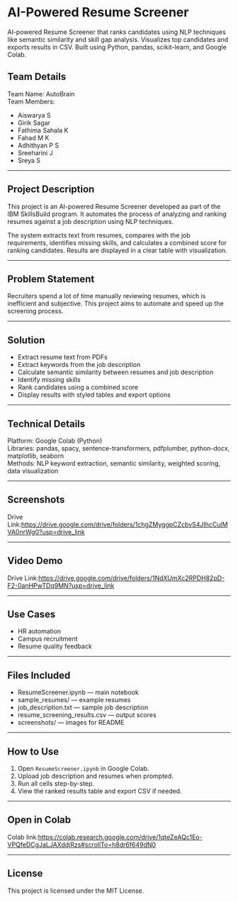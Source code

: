 # AI-Powered Resume Screener
AI-powered Resume Screener that ranks candidates using NLP techniques like semantic similarity and skill gap analysis. Visualizes top candidates and exports results in CSV. Built using Python, pandas, scikit-learn, and Google Colab.

## Team Details

Team Name: AutoBrain  
Team Members:  
- Aiswarya S  
- Girik Sagar
- Fathima Sahala K
- Fahad M K
- Adhithyan P S
- Sreeharini J
- Sreya S

---

## Project Description

This project is an AI-powered Resume Screener developed as part of the IBM SkillsBuild program. It automates the process of analyzing and ranking resumes against a job description using NLP techniques.

The system extracts text from resumes, compares with the job requirements, identifies missing skills, and calculates a combined score for ranking candidates. Results are displayed in a clear table with visualization.

---

## Problem Statement

Recruiters spend a lot of time manually reviewing resumes, which is inefficient and subjective. This project aims to automate and speed up the screening process.

---

## Solution

- Extract resume text from PDFs  
- Extract keywords from the job description  
- Calculate semantic similarity between resumes and job description  
- Identify missing skills  
- Rank candidates using a combined score  
- Display results with styled tables and export options

---

## Technical Details

Platform: Google Colab (Python)  
Libraries: pandas, spacy, sentence-transformers, pdfplumber, python-docx, matplotlib, seaborn  
Methods: NLP keyword extraction, semantic similarity, weighted scoring, data visualization  

---

## Screenshots

Drive Link:https://drive.google.com/drive/folders/1chgZMyggpCZcbvS4JIhcCulMVA0nrWg0?usp=drive_link

---

## Video Demo

Drive Link:https://drive.google.com/drive/folders/1NdXUmXc2RPDH82pD-F2-0anHPwTDq9MN?usp=drive_link

---

## Use Cases

- HR automation  
- Campus recruitment  
- Resume quality feedback  

---

## Files Included

- ResumeScreener.ipynb — main notebook  
- sample_resumes/ — example resumes  
- job_description.txt — sample job description  
- resume_screening_results.csv — output scores  
- screenshots/ — images for README  

---

## How to Use

1. Open `ResumeScreener.ipynb` in Google Colab.  
2. Upload job description and resumes when prompted.  
3. Run all cells step-by-step.  
4. View the ranked results table and export CSV if needed.

---

## Open in Colab

Colab link:https://colab.research.google.com/drive/1qteZeAQc1Eo-VPQfeDCgJaLJAXddjRzs#scrollTo=h8dr6f649dN0

---

## License

This project is licensed under the MIT License. 

